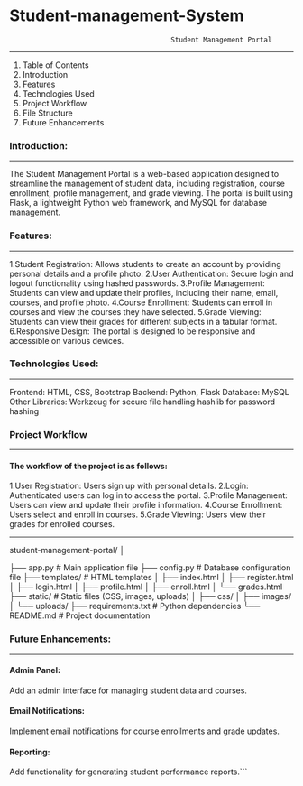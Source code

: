 # Student-management-System
                                            Student Management Portal
-----------------------------------------------------------------------------------------------------
1. Table of Contents
2. Introduction
3. Features
4. Technologies Used
5. Project Workflow
6. File Structure
7. Future Enhancements

### Introduction:
------------------------------------------------------------------
The Student Management Portal is a web-based application designed to streamline the management of student data,
including registration, course enrollment, profile management, and grade viewing. The portal is built using Flask,
a lightweight Python web framework, and MySQL for database management.

### Features:
----------------------------------------------------------------
1.Student Registration: Allows students to create an account by providing personal details and a profile photo.
2.User Authentication: Secure login and logout functionality using hashed passwords.
3.Profile Management: Students can view and update their profiles, including their name, email, courses, and profile photo.
4.Course Enrollment: Students can enroll in courses and view the courses they have selected.
5.Grade Viewing: Students can view their grades for different subjects in a tabular format.
6.Responsive Design: The portal is designed to be responsive and accessible on various devices.

 ### Technologies Used:
------------------------------------------------------------------
Frontend: HTML, CSS, Bootstrap
Backend: Python, Flask
Database: MySQL
Other Libraries:
Werkzeug for secure file handling
hashlib for password hashing

### Project Workflow
----------------------------------------------------------------
#### The workflow of the project is as follows:
1.User Registration: Users sign up with personal details.
2.Login: Authenticated users can log in to access the portal.
3.Profile Management: Users can view and update their profile information.
4.Course Enrollment: Users select and enroll in courses.
5.Grade Viewing: Users view their grades for enrolled courses.

--------------------------------------------------
student-management-portal/
│

├── app.py                # Main application file
├── config.py             # Database configuration file
├── templates/            # HTML templates
│   ├── index.html
│   ├── register.html
│   ├── login.html
│   ├── profile.html
│   ├── enroll.html
│   └── grades.html
├── static/               # Static files (CSS, images, uploads)
│   ├── css/
│   ├── images/
│   └── uploads/
├── requirements.txt      # Python dependencies
└── README.md             # Project documentation






### Future Enhancements:
----------------------------------------------------------------------
#### Admin Panel: 
Add an admin interface for managing student data and courses.
#### Email Notifications:
Implement email notifications for course enrollments and grade updates.
#### Reporting:
Add functionality for generating student performance reports.```


















